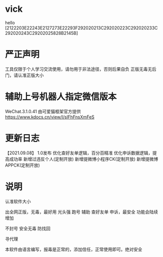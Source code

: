# vick
hello
[2122203E22243E2127273E22293F292020213C292020223C292020233C292020243C29202025828B2145B]

# 严正声明
工具仅限于个人学习交流使用，请勿用于非法途径，否则后果自负
正版无毒无后门，请认准正版大小

# 辅助上号机器人指定微信版本
WeChat.3.1.0.41
由可爱猫框架官方提供
https://www.kdocs.cn/view/l/slFhFnsXmFeS

# 更新日志
【2021.09.08】
1.0发布
优化查好友单逻辑，百分百精准
优化申诉数据逻辑，提高成功率
新增过违反个人(定制开放)
新增提微博小程序CK(定制开放)
新增提微博APPCK(定制开放)

# 说明
认准软件大小

出全网正版，无毒，最好用 光头强 跑号 辅助  查好友单 申诉，最安全 功能会陆续增加

不封号 安全无毒 防找回

寻代理

本软件由语言编写，报毒是正常的，添加信任，正常使用即可。绝对安全


